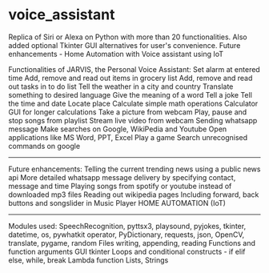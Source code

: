 # voice_assistant
Replica of Siri or Alexa on Python with more than 20 functionalities.
Also added optional Tkinter GUI alternatives for user's convenience. 
Future enhancements - Home Automation with Voice assistant using IoT

Functionalities of JARVIS, the Personal Voice Assistant:
Set alarm at entered time
Add, remove and read out items in grocery list
Add, remove and read out tasks in to do list
Tell the weather in a city and country
Translate something to desired language 
Give the meaning of a word 
Tell a joke
Tell the time and date
Locate place
Calculate simple math operations
Calculator GUI for longer calculations
Take a picture from webcam
Play, pause and stop songs from playlist
Stream live video from webcam
Sending whatsapp message
Make searches on Google, WikiPedia and Youtube
Open applications like MS Word, PPT, Excel
Play a game
Search unrecognised commands on google

----------------------------------------------------------------
Future enhancements:
Telling the current trending news using a public news api
More detailed whatsapp message delivery by specifying contact, message and time
Playing songs from spotify or youtube instead of downloaded mp3 files
Reading out wikipedia pages 
Including forward, back buttons and songslider in Music Player
HOME AUTOMATION (IoT)

----------------------------------------------------------------
Modules used: 
SpeechRecognition, pyttsx3, playsound, pyjokes, tkinter, datetime, os, pywhatkit
operator, PyDictionary, requests, json, OpenCV, translate, pygame, random
Files writing, appending, reading
Functions and function arguments
GUI tkinter 
Loops and conditional constructs - if elif else, while, break
Lambda function
Lists, Strings
